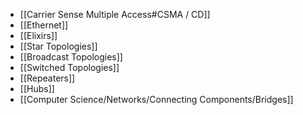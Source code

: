 - [[Carrier Sense Multiple Access#CSMA / CD]]
- [[Ethernet]]
- [[Elixirs]]
- [[Star Topologies]]
- [[Broadcast Topologies]]
- [[Switched Topologies]]
- [[Repeaters]]
- [[Hubs]]
- [[Computer Science/Networks/Connecting Components/Bridges]]